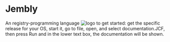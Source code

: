 # Jembly
An registry-programming language
![logo](https://github.com/Jembly-studios/Jembly/assets/153427184/3caaf487-cab9-4c9f-970c-a012a0e91e5c)
to get started: get the specific release for your OS, start it, go to file, open, and select documentation.JCF, then press Run and in the lower text box, the documentation will be shown.
